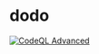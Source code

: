 # dodo

[![CodeQL Advanced](https://github.com/mdxabu/dodo/actions/workflows/codeql.yml/badge.svg?branch=main)](https://github.com/mdxabu/dodo/actions/workflows/codeql.yml)